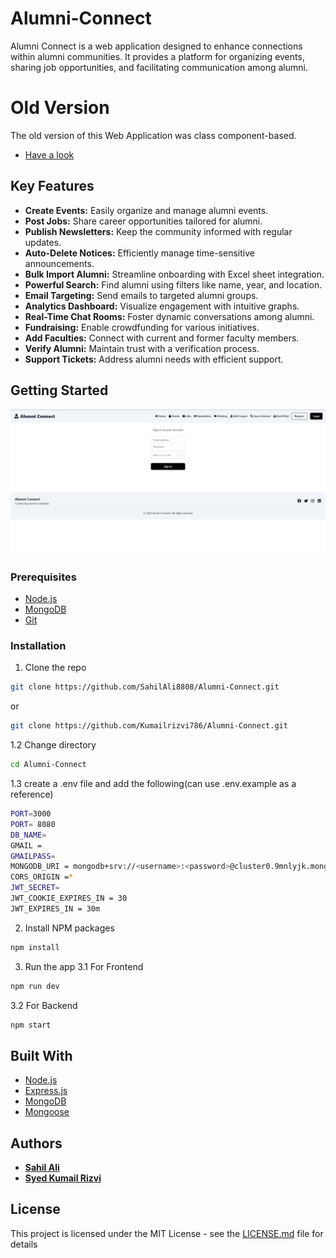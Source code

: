 # Alumni-Connect
Alumni Connect is a web application designed to enhance connections within alumni communities. It provides a platform for organizing events, sharing job opportunities, and facilitating communication among alumni.

# Old Version
The old version of this Web Application was class component-based.
* [Have a look](https://github.com/SahilAli8808/Alumni-Connects)

## Key Features

- **Create Events:** Easily organize and manage alumni events.
- **Post Jobs:** Share career opportunities tailored for alumni.
- **Publish Newsletters:** Keep the community informed with regular updates.
- **Auto-Delete Notices:** Efficiently manage time-sensitive announcements.
- **Bulk Import Alumni:** Streamline onboarding with Excel sheet integration.
- **Powerful Search:** Find alumni using filters like name, year, and location.
- **Email Targeting:** Send emails to targeted alumni groups.
- **Analytics Dashboard:** Visualize engagement with intuitive graphs.
- **Real-Time Chat Rooms:** Foster dynamic conversations among alumni.
- **Fundraising:** Enable crowdfunding for various initiatives.
- **Add Faculties:** Connect with current and former faculty members.
- **Verify Alumni:** Maintain trust with a verification process.
- **Support Tickets:** Address alumni needs with efficient support.

## Getting Started
<!-- Sreenshot -->
![Screenshot](https://github.com/Kumailrizvi786/Alumni-Connect/blob/main/Frontend/src/assets/img/screenshots.jpg)
<!-- Sreenshot -->
### Prerequisites
* [Node.js](https://nodejs.org/en/download/)
* [MongoDB](https://www.mongodb.com/download-center/community)
* [Git](https://git-scm.com/downloads)
### Installation
1. Clone the repo
```sh
git clone https://github.com/SahilAli8808/Alumni-Connect.git
```
or 
```sh
git clone https://github.com/Kumailrizvi786/Alumni-Connect.git
```
1.2 Change directory
```sh   
cd Alumni-Connect
```
1.3 create a .env file and add the following(can use .env.example as a reference)
```sh
PORT=3000
PORT= 8080
DB_NAME=
GMAIL =
GMAILPASS=
MONGODB_URI = mongodb+srv://<username>:<password>@cluster0.9mnlyjk.mongodb.net/?retryWrites=true&w=majority
CORS_ORIGIN =*
JWT_SECRET=
JWT_COOKIE_EXPIRES_IN = 30
JWT_EXPIRES_IN = 30m

```

2. Install NPM packages
```sh
npm install
```
3. Run the app
3.1 For Frontend
```sh
npm run dev
```

3.2 For Backend
```sh
npm start 
```

## Built With
* [Node.js](https://nodejs.org/en/download/)
* [Express.js](https://expressjs.com/)
* [MongoDB](https://www.mongodb.com/download-center/community)
* [Mongoose](https://mongoosejs.com/)

## Authors
* [**Sahil Ali**](https://www.linkedin.com/in/sahilali20/)
* [**Syed Kumail Rizvi**](https://www.linkedin.com/in/syed-kumail-rizvi/)

## License
This project is licensed under the MIT License - see the [LICENSE.md](LICENSE.md) file for details




